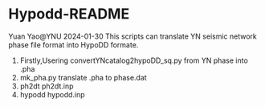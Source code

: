 # Hypodd-README
Yuan Yao@YNU 2024-01-30
This scripts can translate YN seismic network phase file format into HypoDD formate.

1. Firstly,Usering convertYNcatalog2hypoDD_sq.py from YN phase into .pha
2. mk_pha.py translate .pha to phase.dat
3. ph2dt ph2dt.inp
4. hypodd hypodd.inp
